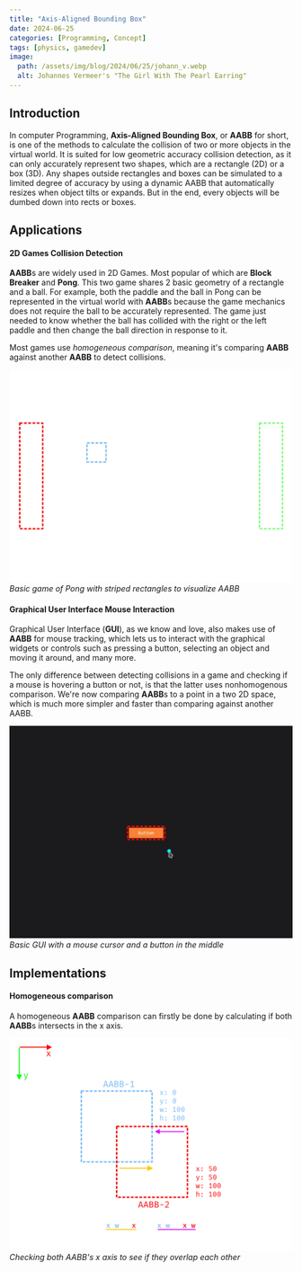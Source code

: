 ```yaml
---
title: "Axis-Aligned Bounding Box"
date: 2024-06-25
categories: [Programming, Concept]
tags: [physics, gamedev]
image:
  path: /assets/img/blog/2024/06/25/johann_v.webp
  alt: Johannes Vermeer's "The Girl With The Pearl Earring"
---
```


## Introduction

In computer Programming, **Axis-Aligned Bounding Box**, or **AABB** for short, is one of the methods to calculate the collision of two or more objects in the virtual world. It is suited for low geometric accuracy collision detection, as it can only accurately represent two shapes, which are a rectangle (2D) or a box (3D). Any shapes outside rectangles and boxes can be simulated to a limited degree of accuracy by using a dynamic AABB that automatically resizes when object tilts or expands. But in the end, every objects will be dumbed down into rects or boxes.

## Applications

#### 2D Games Collision Detection

**AABB**s are widely used in 2D Games. Most popular of which are **Block Breaker** and **Pong**. This two game shares 2 basic geometry of a rectangle and a ball. For example, both the paddle and the ball in Pong can be represented in the virtual world with **AABB**s because the game mechanics does not require the ball to be accurately represented. The game just needed to know whether the ball has collided with the right or the left paddle and then change the ball direction in response to it. 

Most games use *homogeneous comparison*, meaning it's comparing **AABB** against another **AABB** to detect collisions.

![pong-aabb](/assets/img/blog/2024/06/25/pong_aabb.webp)
_Basic game of Pong with striped rectangles to visualize AABB_


#### Graphical User Interface Mouse Interaction

Graphical User Interface (**GUI**), as we know and love, also makes use of **AABB** for mouse tracking, which lets us to interact with the graphical widgets or controls such as pressing a button, selecting an object and moving it around, and many more.

The only difference between detecting collisions in a game and checking if a mouse is hovering a button or not, is that the latter uses nonhomogenous comparison. We're now comparing **AABB**s to a point in a two 2D space, which is much more simpler and faster than comparing against another AABB.

![mouse-aabb](/assets/img/blog/2024/06/25/mouse.webp)
_Basic GUI with a mouse cursor and a button in the middle_


## Implementations

#### Homogeneous comparison

A homogeneous **AABB** comparison can firstly be done by calculating if both **AABB**s intersects in the x axis.

![xintersect-aabb](/assets/img/blog/2024/06/25/aabb_sketch_compx.webp)
_Checking both AABB's x axis to see if they overlap each other_